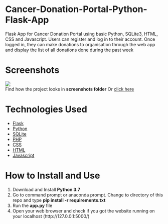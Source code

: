 # Cancer-Donation-Portal-Python-Flask-App
Flask App for Cancer Donation Portal using basic Python, SQLite3, HTML, CSS and Javascript. Users can register and log in to their account. Once logged in, they can make donations to organisation through the web app and display the list of all donations done during the past week

# Screenshots
<img src = "https://github.com/kaushikjadhav01/Cancer-Donation-Portal-Python-Flask-App/blob/master/screenshots/ss-banner.png" />
<br>Find how the project looks in <b>screenshots folder</b> Or <a href="https://github.com/kaushikjadhav01/Cancer-Donation-Portal-Python-Flask-App/blob/master/screenshots">click here</a>

# Technologies Used
<ul>
<a href="https://flask.palletsprojects.com/en/1.1.x/"><li>Flask</a></li>
<a href="https://www.python.org/"><li>Python</a></li>  
<a href="https://www.sqlite.org/index.html"><li>SQLite</a></li>
<a href="https://www.php.net/"><li>PHP</a></li>
<a href="https://www.w3.org/Style/CSS/Overview.en.html"><li>CSS</a></li>
<a href="https://www.w3.org/TR/html52/"><li>HTML</a></li>
<a href="https://www.javascript.com/"><li>Javascript</a></li>
</ul>

# How to Install and Use
<ol>
  <li>Download and Install <b>Python 3.7</b></li>
<li>Go to command prompt or anaconda prompt. Change to directory of this repo and type <b>pip install -r requirements.txt</b></li>
<li>Run the <b>app.py</b> file</li>
<li>Open your web browser and check if you got the website running on your localhost (http://127.0.0.1:5000/)</li>
</ol>


